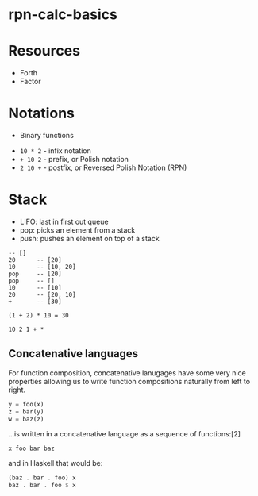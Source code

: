 # rpn-calc-basics

# Resources

* Forth
* Factor


# Notations

* Binary functions
- `10 * 2` - infix notation
- `+ 10 2` - prefix, or Polish notation
- `2 10 +` - postfix, or Reversed Polish Notation (RPN)


# Stack

* LIFO: last in first out queue
* pop: picks an element from a stack
* push: pushes an element on top of a stack

```
-- []
20      -- [20]
10      -- [10, 20]
pop     -- [20]
pop     -- []
10      -- [10]
20      -- [20, 10]
+       -- [30]

(1 + 2) * 10 = 30

10 2 1 + * 
```

## Concatenative languages 

For function composition, concatenative lanugages have some
very nice properties allowing us to write function compositions
naturally from left to right.

```rust
y = foo(x)
z = bar(y)
w = baz(z)
```
...is written in a concatenative language as a sequence of functions:[2]

```forth
x foo bar baz
```

and in Haskell that would be:

```haskell
(baz . bar . foo) x
baz . bar . foo $ x
```


